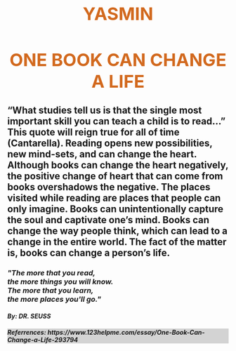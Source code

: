 # yasmin

<!DOCTYPE html>
<html>
<head>
<title>Essey</title>
</head>
<head>
  <link rel="stylesheet" type="text/css" href="style.css">

</head>
<body>
  <style>
body {
  background-image: url('picture/flower.png');
  background-repeat: no-repeat;
  background-attachment: fixed;
  background-size: cover;
}
h1{
  text-align: center;
  text-transform: uppercase;
  color:#D2691E;
  font-size:40px;
}

</style>

<body>

<div>

<h1 style=>One Book Can Change a Life</h1>


<h2 style=>“What studies tell us is that the single most important skill you can teach a child is to read...” <br>This quote will reign true for all of time (Cantarella). Reading opens new possibilities, new mind-sets, and can change the heart. Although books can change the heart negatively, the positive change of heart that can come from books overshadows the negative. The places visited while reading are places that people can only imagine. Books can unintentionally capture the soul and captivate one’s mind. Books can change the way people think, which can lead to a change in the entire world.  The fact of the matter is, books can change a person’s life.</h2>

<h3 style=><em>"The more that you read,<br>the more things you will know.<br>The more that you learn,<br>the more places you'll go."<em></h3>

<h4 style=><em>By: DR. SEUSS<em></h4>

<h5 style="background-color:LightGray;">Referrences: https://www.123helpme.com/essay/One-Book-Can-Change-a-Life-293794</h5>

</div>

</body>

</body>
</html>
